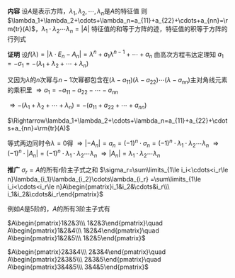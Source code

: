 **内容**
设$A$是表示方阵，$\lambda_1,\lambda_2,\cdots,\lambda_n$是$A$的特征值
则$\lambda_1+\lambda_2+\cdots+\lambda_n=a_{11}+a_{22}+\cdots+a_{nn}=\rm{tr}(A)$，$\lambda_1\cdot\lambda_2\cdots\lambda_n=|A|$
特征值的和等于方阵的迹，特征值的积等于方阵的行列式

**证明**
设$f(\lambda)=|\lambda\cdot E_n-A_n|=\lambda^n+a_1\lambda^{n-1}+\cdots+a_n$
由高次方程韦达定理知
$a_1=-\sigma_1=-(\lambda_1+\lambda_2+\cdots+\lambda_n)$

又因为$\lambda$的$n$次幂与$n-1$次幂都包含在$(\lambda-a_{11})(\lambda-a_{22})\cdots(\lambda-a_{nn})$主对角线元素的乘积里
$\Rightarrow a_1=-a_{11}-a_{22}-\cdots-a_{nn}$

$\Rightarrow-(\lambda_1+\lambda_2+\cdots+\lambda_n)=-(a_{11}+a_{22}+\cdots+a_{nn})$

$\Rightarrow\lambda_1+\lambda_2+\cdots+\lambda_n=a_{11}+a_{22}+\cdots+a_{nn}=\rm{tr}(A)$

等式两边同时令$\lambda=0$得
$\Rightarrow|-A_n|=a_n=(-1)^n\cdot\sigma_n=(-1)^n\cdot\lambda_1\cdot\lambda_2\cdots\lambda_n$
$\Rightarrow(-1)^n\cdot|A_n|=(-1)^n\cdot\lambda_1\cdot\lambda_2\cdots\lambda_n$
$\Rightarrow|A_n|=\lambda_1\cdot\lambda_2\cdots\lambda_n$

**推广**
$\sigma_r=A$的所有$r$阶主子式之和
$\sigma_r=\sum\limits_{1\le i_i<\cdots<i_r\le n}\lambda_{i_1}\lambda_{i_2}\cdots\lambda_{i_r}
=\sum\limits_{1\le i_i<\cdots<i_r\le n}A\begin{pmatrix}i_1&i_2&\cdots&i_r\\\ i_1&i_2&\cdots&i_r\end{pmatrix}$

例如$A$是5阶的，$A$的所有3阶主子式有

$A\begin{pmatrix}1&2&3\\\ 1&2&3\end{pmatrix}\quad A\begin{pmatrix}1&2&4\\\ 1&2&4\end{pmatrix}\quad A\begin{pmatrix}1&2&5\\\ 1&2&5\end{pmatrix}$

$A\begin{pmatrix}2&3&4\\\ 2&3&4\end{pmatrix}\quad A\begin{pmatrix}2&3&5\\\ 2&3&5\end{pmatrix}\quad A\begin{pmatrix}3&4&5\\\ 3&4&5\end{pmatrix}$
